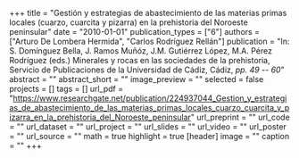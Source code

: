 +++
title = "Gestión y estrategias de abastecimiento de las materias primas locales (cuarzo, cuarcita y pizarra) en la prehistoria del Noroeste peninsular"
date = "2010-01-01"
publication_types = ["6"]
authors = ["Arturo De Lombera Hermida", "Carlos Rodríguez Rellán"]
publication = "In: S. Domínguez Bella, J. Ramos Muñóz, J.M. Gutiérrez López, M.A. Pérez Rodríguez (eds.) Minerales y rocas en las sociedades de la prehistoria, Servicio de Publicaciones de la Universidad de Cádiz, Cádiz, _pp. 49 -- 60_"
abstract = ""
abstract_short = ""
image_preview = ""
selected = false
projects = []
tags = []
url_pdf = "https://www.researchgate.net/publication/224937044_Gestion_y_estrategias_de_abastecimiento_de_las_materias_primas_locales_cuarzo_cuarcita_y_pizarra_en_la_prehistoria_del_Noroeste_peninsular"
url_preprint = ""
url_code = ""
url_dataset = ""
url_project = ""
url_slides = ""
url_video = ""
url_poster = ""
url_source = ""
math = true
highlight = true
[header]
image = ""
caption = ""
+++
